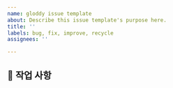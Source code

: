 ```yaml
---
name: gloddy issue template
about: Describe this issue template's purpose here.
title: ''
labels: bug, fix, improve, recycle
assignees: ''

---
```


<!-- 이슈 제목은 `~~기능을 구현한다`, `~~을 리팩토링 한다` 이런 형식으로 작성 -->
<!-- 모든 작업 사항에 대해선 이슈 생성해 진행 -->
<!-- 이슈 기반 브랜치 생성
기능 구현: feature/auth-1
코드 수정: fix/auth-1
리팩토링: recycle/auth-1
코드 개선: improve/auth-1

**작업 형태/브랜치명-이슈 번호** 
형태로 이슈 기반 브랜치 생성해 작업
-->

## :bicyclist: 작업 사항
<!-- 진행할 작업 목록 -->
